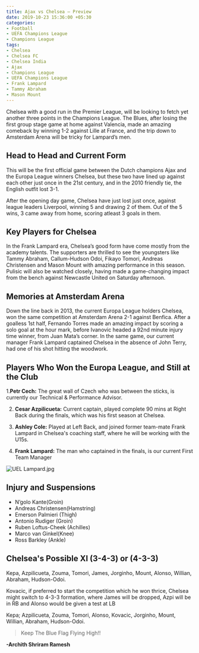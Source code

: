 ```yaml
---
title: Ajax vs Chelsea – Preview
date: 2019-10-23 15:36:00 +05:30
categories:
- Football
- UEFA Champions League
- Champions League
tags:
- Chelsea
- Chelsea FC
- Chelsea India
- Ajax
- Champions League
- UEFA Champions League
- Frank Lampard
- Tammy Abraham
- Mason Mount
---
```


Chelsea with a good run in the Premier League, will be looking to fetch yet another three points in the Champions League. The Blues, after losing the first group stage game at home against Valencia, made an amazing comeback by winning 1-2 against Lille at France, and the trip down to Amsterdam Arena will be tricky for Lampard’s men.

## Head to Head and Current Form

This will be the first official game between the Dutch champions Ajax and the Europa League winners Chelsea, but these two have lined up against each other just once in the 21st century, and in the 2010 friendly tie, the English outfit lost 3-1.

After the opening day game, Chelsea have just lost just once, against league leaders Liverpool, winning 5 and drawing 2 of them. Out of the 5 wins, 3 came away from home, scoring atleast 3 goals in them.

## Key Players for Chelsea

In the Frank Lampard era, Chelsea’s good form have come mostly from the academy talents. The supporters are thrilled to see the youngsters like Tammy Abraham, Callum-Hudson Odoi, Fikayo Tomori, Andreas Christensen and Mason Mount with amazing performance in this season. Pulisic will also be watched closely, having made a game-changing impact from the bench against Newcastle United on Saturday afternoon.

## Memories at Amsterdam Arena

Down the line back in 2013, the current Europa League holders Chelsea, won the same competition at Amsterdam Arena 2-1 against Benfica. After a goalless 1st half, Fernando Torres made an amazing impact by scoring a solo goal at the hour mark, before Ivanovic headed a 92nd minute injury time winner, from Juan Mata’s corner. In the same game, our current manager Frank Lampard captained Chelsea in the absence of John Terry, had one of his shot hitting the woodwork.

## Players Who Won the Europa League, and Still at the Club

1.**Petr Cech:** The great wall of Czech who was between the sticks, is currently our Technical & Performance Advisor.

2. **Cesar Azpilicueta:** Current captain, played complete 90 mins at Right Back during the finals, which was his first season at Chelsea.

3. **Ashley Cole:** Played at Left Back, and joined former team-mate Frank Lampard in Chelsea's coaching staff, where he will be working with the U15s.

4. **Frank Lampard:** The man who captained in the finals, is our current First Team Manager

![UEL Lampard.jpg](/uploads/UEL%20Lampard.jpg)

## Injury and Suspensions

* N’golo Kante(Groin)
* Andreas Christensen(Hamstring)
* Emerson Palmieri (Thigh)
* Antonio Rudiger (Groin)
* Ruben Loftus-Cheek (Achilles)
* Marco van Ginkel(Knee)
* Ross Barkley (Ankle)

## Chelsea's Possible XI (3-4-3) or (4-3-3)

Kepa, 
Azpilicueta, Zouma, Tomori, 
James, Jorginho, Mount, Alonso, 
Willian, Abraham, Hudson-Odoi.

Kovacic, if preferred to start the competition which he won thrice, Chelsea might switch to 4-3-3 formation, where James will be dropped, Azpi will be in RB and Alonso would be given a test at LB

Kepa; 
Azpilicueta, Zouma, Tomori, Alonso,
Kovacic, Jorginho, Mount,
Willian, Abraham, Hudson-Odoi.

> Keep The Blue Flag Flying High!!

**-Archith Shriram Ramesh**